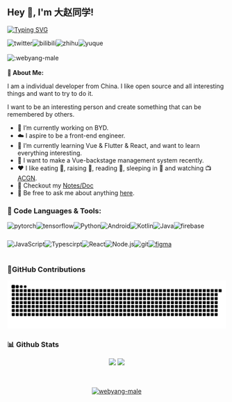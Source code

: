 ## Hey 👋, I'm 大赵同学!

<!-- ![](https://visitor-badge.glitch.me/badge?page_id=webyang-male) -->
<p> 
<a href="https://git.io/typing-svg"><img src="https://readme-typing-svg.demolab.com?font=Fira+Code&pause=1000&color=1B91FF&width=435&lines=%E4%B8%8D%E4%BC%9A%E5%89%8D%E7%AB%AF%E7%9A%84%E6%B5%8B%E8%AF%95%E4%B8%8D%E6%98%AF%E5%A5%BD%E8%BF%90%E7%BB%B4" alt="Typing SVG" /></a>
</p>

<a href='https://twitter.com/realZhaoYang'><img align='left' alt="twitter" src="/assets/twitter.svg" height='18px'/></a>
<a href='https://space.bilibili.com/284523421'><img align='left' alt="bilibili" src="/assets/bilibili.svg" height='18px'/></a>
<a href='https://www.zhihu.com/people/shi-guang-fu-bi'><img align='left' alt="zhihu" src="/assets/bhu.svg" height='18px'/></a>
<a href='https://www.yuque.com/real_zy'><img align='left' alt="yuque" src="/assets/yuque.svg" height='18px'/></a>
<br>
<br>
<img src="https://count.getloli.com/get/@:webyang-male" alt=":webyang-male" />
<br>
<br>
**🧐  About Me:**

I am a individual developer from China. I like open source and all interesting things and want to try to do it.

I want to be an interesting person and create something that can be remembered by others.


- 🔭 I’m currently working on BYD.
- ☁️ I aspire to be a front-end engineer.
- 🌱 I’m currently learning Vue & Flutter & React, and want to learn everything interesting.
- 🤔 I want to make a Vue-backstage management system recently.
- ❤️ I like eating 🍉, raising 🐓, reading 📖, sleeping in 🛌 and watching 📺 [ACGN](https://en.wikipedia.org/wiki/ACG_(subculture)).
- 📝   Checkout my [Notes/Doc](https://zain-doc.vercel.app/)
- 💬 Be free to ask me about anything [here](https://github.com/webyang-male/webyang-male/issues).


### 🧰 Code Languages & Tools:

<a href="https://pytorch.org/" target="_blank"> <img align="left" src="https://raw.githubusercontent.com/rahul-jha98/github_readme_icons/main/language_and_tools/square/pytorch/pytorch.svg" alt="pytorch" height="42px"/> </a> 
<a href="https://www.tensorflow.org" target="_blank"> <img align="left" src="https://raw.githubusercontent.com/rahul-jha98/github_readme_icons/main/language_and_tools/square/tensorflow/tensorflow.svg" alt="tensorflow" height="42px"/> </a> 
<a href="https://www.python.org" target="_blank"><img align="left" alt="Python" height ="42px" src="https://raw.githubusercontent.com/rahul-jha98/github_readme_icons/main/language_and_tools/square/python/python.svg"></a>
<a href="https://developer.android.com" target="_blank"> <img align="left" alt="Android" height ="42px" src="https://raw.githubusercontent.com/rahul-jha98/github_readme_icons/main/language_and_tools/square/android/android.svg"> </a>
<a href="https://kotlinlang.org" target="_blank"><img align="left" alt="Kotlin" height ="42px" src="https://raw.githubusercontent.com/rahul-jha98/github_readme_icons/main/language_and_tools/square/kotlin/kotlin.svg"></a>
<a href="https://www.java.com" target="_blank"><img align="left" alt="Java" height ="42px" src="https://raw.githubusercontent.com/rahul-jha98/github_readme_icons/main/language_and_tools/square/java/java.svg"></a>
<a href="https://firebase.google.com/" target="_blank"> <img align="left" src="https://raw.githubusercontent.com/rahul-jha98/github_readme_icons/main/language_and_tools/square/firebase/firebase.svg" alt="firebase" height ="42px"/> </a>
<a href="https://developer.mozilla.org/en-US/docs/Web/JavaScript" target="_blank"> <img align="left" alt="JavaScript" height ="42px"  src="https://raw.githubusercontent.com/rahul-jha98/github_readme_icons/main/language_and_tools/square/javascript/javascript.svg"> </a>
<a href="https://www.typescriptlang.org/" target="_blank"><img align="left" alt="Typescirpt" height ="42px" src="https://raw.githubusercontent.com/rahul-jha98/github_readme_icons/main/language_and_tools/square/typescript/typescript.svg"></a>
<a href="https://reactjs.org/" target="_blank"> <img align="left" alt="React" height ="42px" src="https://raw.githubusercontent.com/rahul-jha98/github_readme_icons/main/language_and_tools/square/react/react.svg"></a>
<a href="https://nodejs.org" target="_blank"><img align="left" alt="Node.js" height ="42px" src="https://raw.githubusercontent.com/rahul-jha98/github_readme_icons/main/language_and_tools/square/node/node.svg"></a>
<a href="https://git-scm.com/" target="_blank"> <img src="https://raw.githubusercontent.com/rahul-jha98/github_readme_icons/main/language_and_tools/square/git-scm/git-scm.svg" align="left" alt="git" height='42px'/> </a>
<a href="https://www.figma.com/" target="_blank"> <img src="https://raw.githubusercontent.com/rahul-jha98/github_readme_icons/main/language_and_tools/square/figma/figma.svg" alt="figma" height="42px" /> </a>
<br>
<br>

### 🎯GitHub Contributions
![](https://raw.githubusercontent.com/webyang-male/webyang-male/main/assets/github-contribution-grid-snake.svg)
<br>

### 📊 Github Stats
<!-- GitHub数据统计 -->
<div align="center">
  <img height="137px" src="https://github-readme-stats.vercel.app/api?username=webyang-male&hide_title=true&hide_border=true&show_icons=trueline_height=21&text_color=000&icon_color=000&bg_color=0,ea6161,ffc64d,fffc4d,52fa5a&theme=graywhite" />
  <img height="137px" src="https://github-readme-stats.vercel.app/api/top-langs/?username=webyang-male&hide_title=true&hide_border=true&layout=compact&langs_count=6&text_color=000&icon_color=fff&bg_color=0,52fa5a,4dfcff,c64dff&theme=graywhite" />
</div>

<br>
<br>
<p align="center"> 
 <a href="https://github.com/webyang-male"><img src="https://github-profile-trophy.vercel.app/?username=webyang-male&margin-w=6&theme=radical&row=1" alt="webyang-male" /></a>
</p>

